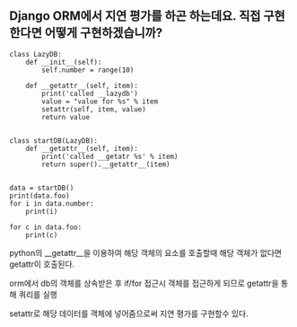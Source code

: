 ## Django ORM에서 지연 평가를 하곤 하는데요. 직접 구현한다면 어떻게 구현하겠습니까?
```
class LazyDB:
    def __init__(self):
        self.number = range(10)

    def __getattr__(self, item):
        print('called __lazydb')
        value = "value for %s" % item
        setattr(self, item, value)
        return value


class startDB(LazyDB):
    def __getattr__(self, item):
        print('called __getatr %s' % item)
        return super().__getattr__(item)


data = startDB()
print(data.foo)
for i in data.number:
    print(i)

for c in data.foo:
    print(c)
```

python의 __getattr__을 이용하여 해당 객체의 요소를 호출할때 해당 객체가 없다면  getattr이 호출된다. 


orm에서 db의 객체를 상속받은 후 if/for 접근시 객체를 접근하게 되므로 getattr을 통해 쿼리를 실행


setattr로 해당 데이터를 객체에 넣어줌으로써 지연 평가를 구현할수 있다. 
